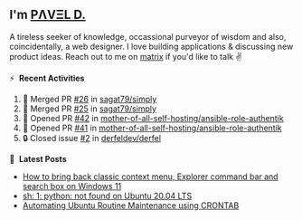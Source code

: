 ## I'm [PΛVΞL D.][homepage]

A tireless seeker of knowledge, occassional purveyor of wisdom and also, coincidentally, a web designer. I love building applications & discussing new product ideas. Reach out to me on [matrix][matrixto] if you'd like to talk ✌️


[homepage]: https://l.dimov.xyz/page?ref=github.com
[matrixto]: https://l.dimov.xyz/matrix?ref=github.com
[github]: https://l.dimov.xyz/github?ref=github.com

:zap: &nbsp;**Recent Activities**
  
<!--START_SECTION:activity-->
1. 🎉 Merged PR [#26](https://github.com/sagat79/simply/pull/26) in [sagat79/simply](https://github.com/sagat79/simply)
2. 🎉 Merged PR [#25](https://github.com/sagat79/simply/pull/25) in [sagat79/simply](https://github.com/sagat79/simply)
3. 💪 Opened PR [#42](https://github.com/mother-of-all-self-hosting/ansible-role-authentik/pull/42) in [mother-of-all-self-hosting/ansible-role-authentik](https://github.com/mother-of-all-self-hosting/ansible-role-authentik)
4. 💪 Opened PR [#41](https://github.com/mother-of-all-self-hosting/ansible-role-authentik/pull/41) in [mother-of-all-self-hosting/ansible-role-authentik](https://github.com/mother-of-all-self-hosting/ansible-role-authentik)
5. 🔒 Closed issue [#2](https://github.com/derfeldev/derfel/issues/2) in [derfeldev/derfel](https://github.com/derfeldev/derfel)
<!--END_SECTION:activity-->

📑 &nbsp;**Latest Posts**

<!-- DIMOV-POST-LIST:START -->
- [How to bring back classic context menu, Explorer command bar and search box on Windows 11](https://www.dimov.xyz/how-to-bring-back-classic-context-menu-explorer-command-bar-and-search-box-on-windows-11/)
- [sh: 1: python: not found on Ubuntu 20.04 LTS](https://www.dimov.xyz/sh-1-python-not-found/)
- [Automating Ubuntu Routine Maintenance using CRONTAB](https://www.dimov.xyz/automating-ubuntu-routine-maintenance-using-crontab/)
<!-- DIMOV-POST-LIST:END -->
